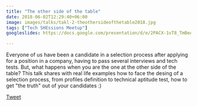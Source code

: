 ```yaml
---
title: "The other side of the table"
date: 2018-06-02T12:29:40+06:00
image: images/talks/takl-2-theothersideofthetable2018.jpg
tags: ["Tech SHEssions Meetup"]
googleslides: https://docs.google.com/presentation/d/e/2PACX-1vT8_TmBeAtoBpt0X0f6HMPqgziAnT4B81JTfsL78sd2SRAozFP39m9Fw9qw50FGgZXPHYcgeAei-482/embed?start=false&loop=false&delayms=3000

---
```

Everyone of us have been a candidate in a selection process after applying for a position in a company, having to pass several interviews and tech tests. But, what happens when you are the one at the other side of the table? This talk shares with real life examples how to face the desing of a selection process, from profiles definition to technical aptitude test, how to get "the truth" out of your candidates :)
<div class="blog-content singleiconp">
    <a href="http://twitter.com/intent/tweet?text=Check%20out%20this%20talk:%20“Cloud-native%20monitoring%20with%20Prometheus”%20by%20%40beatrizmrg%20%23PrometheusIO%20%23codemoMadrid&url=https://b3a.dev/talks/techshessionsmeetup-jun-2018/" target="_blank" class="talklisticons btn btn-dafault btn-details hvr-bounce-to-right"><i class="ion-social-twitter"></i> Tweet</a>
</div>

<br/>
<br/>
